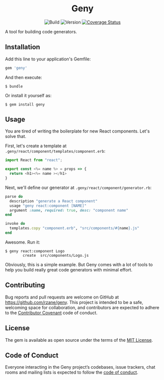 <h1 align="center">Geny</h1>

<div align="center">

![Build](https://github.com/rzane/geny/workflows/Build/badge.svg)
![Version](https://img.shields.io/gem/v/geny)
[![Coverage Status](https://coveralls.io/repos/github/rzane/geny/badge.svg?branch=master)](https://coveralls.io/github/rzane/geny?branch=master)

</div>

A tool for building code generators.

## Installation

Add this line to your application's Gemfile:

```ruby
gem 'geny'
```

And then execute:

    $ bundle

Or install it yourself as:

    $ gem install geny

## Usage

You are tired of writing the boilerplate for new React components. Let's solve that.

First, let's create a template at `.geny/react/component/templates/component.erb`:

```javascript
import React from "react";

export const <%= name %> = props => {
  return <h1><%= name ></h1>
}
```

Next, we'll define our generator at `.geny/react/component/generator.rb`:

```ruby
parse do
  description "generate a React component"
  usage "geny react:component [NAME]"
  argument :name, required: true, desc: "component name"
end

invoke do
  templates.copy "component.erb", "src/components/#{name}.js"
end
```

Awesome. Run it:

    $ geny react:component Logo
            create  src/components/Logo.js

Obviously, this is a simple example. But Geny comes with a lot of tools to help you build really great code generators with minimal effort.

## Contributing

Bug reports and pull requests are welcome on GitHub at https://github.com/rzane/geny. This project is intended to be a safe, welcoming space for collaboration, and contributors are expected to adhere to the [Contributor Covenant](http://contributor-covenant.org) code of conduct.

## License

The gem is available as open source under the terms of the [MIT License](https://opensource.org/licenses/MIT).

## Code of Conduct

Everyone interacting in the Geny project’s codebases, issue trackers, chat rooms and mailing lists is expected to follow the [code of conduct](https://github.com/rzane/geny/blob/master/CODE_OF_CONDUCT.md).
